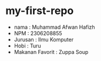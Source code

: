 # my-first-repo

- nama : Muhammad Afwan Hafizh
- NPM : 2306208855
- Jurusan : Ilmu Komputer
- Hobi : Turu
- Makanan Favorit : Zuppa Soup
